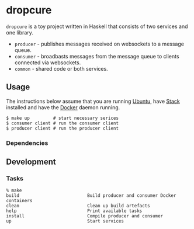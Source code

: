 # dropcure

`dropcure` is a toy project written in Haskell that consists of two services and
one library.

- `producer` - publishes messages received on websockets to a message queue.
- `consumer` - broadbasts messages from the message queue to clients connected via websockets.
- `common` - shared code or both services.

## Usage

The instructions below assume that you are
running [Ubuntu](https://www.ubuntu.com/),
have [Stack](https://docs.haskellstack.org/en/stable/README/) installed and have
the [Docker](https://www.docker.com/) daemon running.

```
$ make up         # start necessary serices
$ consumer client # run the consumer client
$ producer client # run the producer client
```

### Dependencies

## Development

### Tasks

```
% make
build                          Build producer and consumer Docker containers
clean                          Clean up build artefacts
help                           Print available tasks
install                        Compile producer and consumer
up                             Start services
```
